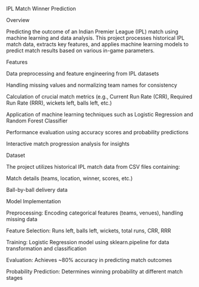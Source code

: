 IPL Match Winner Prediction

Overview

Predicting the outcome of an Indian Premier League (IPL) match using machine learning and data analysis. This project processes historical IPL match data, extracts key features, and applies machine learning models to predict match results based on various in-game parameters.

Features

Data preprocessing and feature engineering from IPL datasets

Handling missing values and normalizing team names for consistency

Calculation of crucial match metrics (e.g., Current Run Rate (CRR), Required Run Rate (RRR), wickets left, balls left, etc.)

Application of machine learning techniques such as Logistic Regression and Random Forest Classifier

Performance evaluation using accuracy scores and probability predictions

Interactive match progression analysis for insights

Dataset

The project utilizes historical IPL match data from CSV files containing:

Match details (teams, location, winner, scores, etc.)

Ball-by-ball delivery data

Model Implementation

Preprocessing: Encoding categorical features (teams, venues), handling missing data

Feature Selection: Runs left, balls left, wickets, total runs, CRR, RRR

Training: Logistic Regression model using sklearn.pipeline for data transformation and classification

Evaluation: Achieves ~80% accuracy in predicting match outcomes

Probability Prediction: Determines winning probability at different match stages
